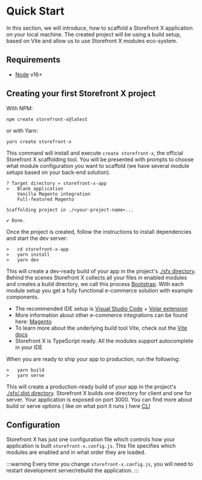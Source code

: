 # Quick Start

In this section, we will introduce, how to scaffold a Storefront X application on your local machine. The created project will be using a build setup, based on Vite and allow us to use Storefront X modules eco-system.

## Requirements

- [Node](https://nodejs.org/en/) v16+

## Creating your first Storefront X project

With NPM:

```
npm create storefront-x@latest
```

or with Yarn:

```
yarn create storefront-x
```

This command will install and execute `create storefront-x`, the official Storefront X scaffolding tool. You will be presented with prompts to choose what module configuration you want to scaffold (we have several module setups based on your back-end solution).

```
? Target directory » storefront-x-app
>   Blank application
    Vanilla Magento integration
    Full-featured Magento

Scaffolding project in ./<your-project-name>...

✔ Done.

```

Once the project is created, follow the instructions to install dependencies and start the dev server:

```
>   cd storefront-x-app
>   yarn install
>   yarn dev
```

This will create a dev-ready build of your app in the project's [./sfx directory](/essentials/sfx). Behind the scenes Storefront X collects all your files in enabled modules and creates a build directory, we call this process [Bootstrap](/advanced/bootstrap). With each module setup you get a fully functional e-commerce solution with example components.

- The recommended IDE setup is [Visual Studio Code](https://code.visualstudio.com/) + [Volar extension](https://marketplace.visualstudio.com/items?itemName=Vue.volar)
- More information about other e-commerce integrations can be found here: [Magento](/integrations/magento)
- To learn more about the underlying build tool Vite, check out the [Vite docs](https://vitejs.dev/)
- Storefront X is TypeScript ready. All the modules support autocomplete in your IDE

When you are ready to ship your app to production, run the following:

```
>   yarn build
>   yarn serve
```

This will create a production-ready build of your app in the project's [./sfx/.dist directory](/essentials/sfx). Storefront X builds one directory for client and one for server. Your application is exposed on port 3000. You can find more about build or serve options ( like on what port it runs ) here [CLI](/essentials/cli)

## Configuration

Storefront X has just one configuration file which controls how your application is built `storefront-x.config.js`. This file specifies which modules are enabled and in what order they are loaded.

:::warning
Every time you change `storefront-x.config.js`, you will need to restart development server/rebuild the application.
:::
